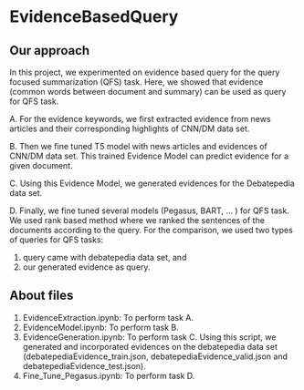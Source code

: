 # EvidenceBasedQuery
## Our approach
In this project, we experimented on evidence based query for the query focused summarization (QFS) task.
Here, we showed that evidence (common words between document and summary) can be used as query for QFS task.

A. For the evidence keywords, we first extracted evidence from news articles and their corresponding highlights of CNN/DM data set.

B. Then we fine tuned T5 model with news articles and evidences of CNN/DM data set. This trained Evidence Model can predict evidence for a given document.

C. Using this Evidence Model, we generated evidences for the Debatepedia data set.

D. Finally, we fine tuned several models (Pegasus, BART, ... ) for QFS task. We used rank based method where we ranked the sentences of the documents according to the query. For the comparison, we used two types of queries for QFS tasks: 
1. query came with debatepedia data set, and 
2. our generated evidence as query.
## About files
1. EvidenceExtraction.ipynb: To perform task A.
2. EvidenceModel.ipynb: To perform task B.
3. EvidenceGeneration.ipynb: To perform task C. Using this script, we generated and incorporated evidences on the debatepedia data set (debatepediaEvidence_train.json, debatepediaEvidence_valid.json and debatepediaEvidence_test.json).
4. Fine_Tune_Pegasus.ipynb: To perform task D. 
